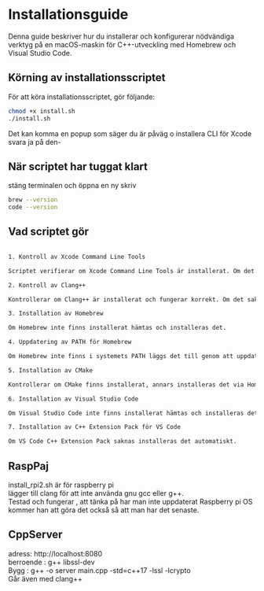 # Installationsguide

Denna guide beskriver hur du installerar och konfigurerar nödvändiga verktyg på en macOS-maskin för C++-utveckling med Homebrew och Visual Studio Code.

## Körning av installationsscriptet

För att köra installationsscriptet, gör följande:

```sh
chmod +x install.sh
./install.sh
```
Det kan komma en popup som säger du är påväg o installera CLI för Xcode svara ja på den-

## När scriptet har tuggat klart 

stäng terminalen och öppna en ny skriv
```sh
brew --version
code --version
```

## Vad scriptet gör
```sh

1. Kontroll av Xcode Command Line Tools

Scriptet verifierar om Xcode Command Line Tools är installerat. Om det saknas installeras det automatiskt.

2. Kontroll av Clang++

Kontrollerar om Clang++ är installerat och fungerar korrekt. Om det saknas visas en varning.

3. Installation av Homebrew

Om Homebrew inte finns installerat hämtas och installeras det.

4. Uppdatering av PATH för Homebrew

Om Homebrew inte finns i systemets PATH läggs det till genom att uppdatera ~/.zprofile och ~/.zshrc.

5. Installation av CMake

Kontrollerar om CMake finns installerat, annars installeras det via Homebrew.

6. Installation av Visual Studio Code

Om Visual Studio Code inte finns installerat hämtas och installeras det via Homebrew Cask.

7. Installation av C++ Extension Pack för VS Code

Om VS Code C++ Extension Pack saknas installeras det automatiskt.

```
## RaspPaj

<p>install_rpi2.sh är för raspberry pi
<br>lägger till clang för att inte använda gnu gcc eller g++.
<br>Testad och fungerar , att tänka på har man inte uppdaterat Raspberry pi OS
<br>kommer han att göra det också så att man har det senaste.
</p>

## CppServer
<p>adress: http://localhost:8080
<br> berroende : g++ libssl-dev
<br> Bygg : g++ -o server main.cpp -std=c++17 -lssl -lcrypto
<br> Går även med clang++ 
</p>